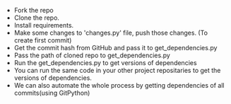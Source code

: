 - Fork the repo
- Clone the repo.  
- Install requirements.  
- Make some changes to 'changes.py' file, push those changes. (To create first commit)
- Get the commit hash from GitHub and pass it to get_dependencies.py
- Pass the path of cloned repo to get_dependencies.py
- Run the get_dependencies.py to get versions of dependencies
- You can run the same code in your other project repositaries to get the versions of dependencies.
- We can also automate the whole process by getting dependencies of all commits(using GitPython)
